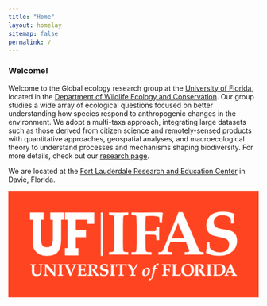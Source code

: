 ```yaml
---
title: "Home"
layout: homelay
sitemap: false
permalink: /
---
```


### Welcome!
Welcome to the Global ecology research group at the [University of Florida](https://www.ufl.edu/), located in the [Department of Wildlife Ecology and Conservation](https://wec.ifas.ufl.edu/). Our group studies a wide array of ecological questions focused on better understanding how species respond to anthropogenic changes in the environment. We adopt a multi-taxa approach, integrating large datasets such as those derived from citizen science and remotely-sensed products with quantitative approaches, geospatial analyses, and macroecological theory to understand processes and mechanisms shaping biodiversity. For more details, check out our [research page](https://coreytcallaghan.github.io/website/research/).

We are located at the [Fort Lauderdale Research and Education Center](https://flrec.ifas.ufl.edu/) in Davie, Florida.

![UF Logo](images/logopic/fullsize/IFAS-orangebox.jpg)

